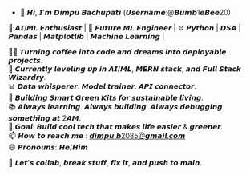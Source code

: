 - 👋 𝙃𝙞, 𝙄’𝙢 𝘿𝙞𝙢𝙥𝙪 𝘽𝙖𝙘𝙝𝙪𝙥𝙖𝙩𝙞 (𝙐𝙨𝙚𝙧𝙣𝙖𝙢𝙚:@𝘽𝙪𝙢𝙗1𝙚𝘽𝙚𝙚20)

🚀 𝘼𝙄/𝙈𝙇 𝙀𝙣𝙩𝙝𝙪𝙨𝙞𝙖𝙨𝙩 | 🧠 𝙁𝙪𝙩𝙪𝙧𝙚 𝙈𝙇 𝙀𝙣𝙜𝙞𝙣𝙚𝙚𝙧 | ⚙️ 𝙋𝙮𝙩𝙝𝙤𝙣 | 𝘿𝙎𝘼 | 𝙋𝙖𝙣𝙙𝙖𝙨 | 𝙈𝙖𝙩𝙥𝙡𝙤𝙩𝙡𝙞𝙗 | 𝙈𝙖𝙘𝙝𝙞𝙣𝙚 𝙇𝙚𝙖𝙧𝙣𝙞𝙣𝙜 |

👨‍💻 𝙏𝙪𝙧𝙣𝙞𝙣𝙜 𝙘𝙤𝙛𝙛𝙚𝙚 𝙞𝙣𝙩𝙤 𝙘𝙤𝙙𝙚 𝙖𝙣𝙙 𝙙𝙧𝙚𝙖𝙢𝙨 𝙞𝙣𝙩𝙤 𝙙𝙚𝙥𝙡𝙤𝙮𝙖𝙗𝙡𝙚 𝙥𝙧𝙤𝙟𝙚𝙘𝙩𝙨.  
🌱 𝘾𝙪𝙧𝙧𝙚𝙣𝙩𝙡𝙮 𝙡𝙚𝙫𝙚𝙡𝙞𝙣𝙜 𝙪𝙥 𝙞𝙣 𝘼𝙄/𝙈𝙇, 𝙈𝙀𝙍𝙉 𝙨𝙩𝙖𝙘𝙠, 𝙖𝙣𝙙 𝙁𝙪𝙡𝙡 𝙎𝙩𝙖𝙘𝙠 𝙒𝙞𝙯𝙖𝙧𝙙𝙧𝙮.  
📊 𝘿𝙖𝙩𝙖 𝙬𝙝𝙞𝙨𝙥𝙚𝙧𝙚𝙧. 𝙈𝙤𝙙𝙚𝙡 𝙩𝙧𝙖𝙞𝙣𝙚𝙧. 𝘼𝙋𝙄 𝙘𝙤𝙣𝙣𝙚𝙘𝙩𝙤𝙧.  
💼 𝘽𝙪𝙞𝙡𝙙𝙞𝙣𝙜 𝙎𝙢𝙖𝙧𝙩 𝙂𝙧𝙚𝙚𝙣 𝙆𝙞𝙩𝙨 𝙛𝙤𝙧 𝙨𝙪𝙨𝙩𝙖𝙞𝙣𝙖𝙗𝙡𝙚 𝙡𝙞𝙫𝙞𝙣𝙜.  
📚 𝘼𝙡𝙬𝙖𝙮𝙨 𝙡𝙚𝙖𝙧𝙣𝙞𝙣𝙜. 𝘼𝙡𝙬𝙖𝙮𝙨 𝙗𝙪𝙞𝙡𝙙𝙞𝙣𝙜. 𝘼𝙡𝙬𝙖𝙮𝙨 𝙙𝙚𝙗𝙪𝙜𝙜𝙞𝙣𝙜 𝙨𝙤𝙢𝙚𝙩𝙝𝙞𝙣𝙜 𝙖𝙩 2𝘼𝙈.  
🎯 𝙂𝙤𝙖𝙡: 𝘽𝙪𝙞𝙡𝙙 𝙘𝙤𝙤𝙡 𝙩𝙚𝙘𝙝 𝙩𝙝𝙖𝙩 𝙢𝙖𝙠𝙚𝙨 𝙡𝙞𝙛𝙚 𝙚𝙖𝙨𝙞𝙚𝙧 & 𝙜𝙧𝙚𝙚𝙣𝙚𝙧.  
📫 𝙃𝙤𝙬 𝙩𝙤 𝙧𝙚𝙖𝙘𝙝 𝙢𝙚 : 𝙙𝙞𝙢𝙥𝙪.𝙗2085@𝙜𝙢𝙖𝙞𝙡.𝙘𝙤𝙢  
😄 𝙋𝙧𝙤𝙣𝙤𝙪𝙣𝙨: 𝙃𝙚/𝙃𝙞𝙢

💬 𝙇𝙚𝙩'𝙨 𝙘𝙤𝙡𝙡𝙖𝙗, 𝙗𝙧𝙚𝙖𝙠 𝙨𝙩𝙪𝙛𝙛, 𝙛𝙞𝙭 𝙞𝙩, 𝙖𝙣𝙙 𝙥𝙪𝙨𝙝 𝙩𝙤 𝙢𝙖𝙞𝙣.




<!---
Bumb1eBee20/Bumb1eBee20 is a ✨ special ✨ repository because its `README.md` (this file) appears on your GitHub profile.
You can click the Preview link to take a look at your changes.
--->
